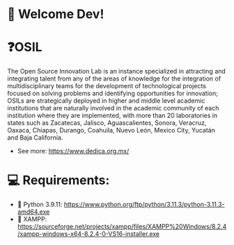 # 🧪 Welcome Dev!

# ❓OSIL

The Open Source Innovation Lab is an instance specialized in attracting and integrating talent from any of the areas of knowledge for the integration of multidisciplinary teams for the development of technological projects focused on solving problems and identifying opportunities for innovation; OSILs are strategically deployed in higher and middle level academic institutions that are naturally involved in the academic community of each institution where they are implemented, with more than 20 laboratories in states such as Zacatecas, Jalisco, Aguascalientes, Sonora, Veracruz, Oaxaca, Chiapas, Durango, Coahuila, Nuevo León, Mexico City, Yucatán and Baja California.

- See more: https://www.dedica.org.mx/

# 💻 Requirements:
- 🐍 Python 3.9.11: https://www.python.org/ftp/python/3.11.3/python-3.11.3-amd64.exe
-  📄 XAMPP: https://sourceforge.net/projects/xampp/files/XAMPP%20Windows/8.2.4/xampp-windows-x64-8.2.4-0-VS16-installer.exe